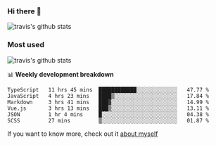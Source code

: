 ### Hi there 👋

<!--
**HondryTravis/HondryTravis** is a ✨ _special_ ✨ repository because its `README.md` (this file) appears on your GitHub profile.

Here are some ideas to get you started:

- 🔭 I’m currently working on ...
- 🌱 I’m currently learning ...
- 👯 I’m looking to collaborate on ...
- 🤔 I’m looking for help with ...
- 💬 Ask me about ...
- 📫 How to reach me: ...
- 😄 Pronouns: ...
- ⚡ Fun fact: ...
-->

![travis's github stats](https://github-readme-stats.vercel.app/api?username=HondryTravis&hide=stars)
### Most used
![travis's github stats](https://github-readme-stats.anuraghazra1.vercel.app/api/top-langs/?username=HondryTravis&layout=compact&hide_title=true)

📊 **Weekly development breakdown**

<!--START_SECTION:waka-->

```text
TypeScript   11 hrs 45 mins  ████████████░░░░░░░░░░░░░   47.77 %
JavaScript   4 hrs 23 mins   ████▒░░░░░░░░░░░░░░░░░░░░   17.84 %
Markdown     3 hrs 41 mins   ███▓░░░░░░░░░░░░░░░░░░░░░   14.99 %
Vue.js       3 hrs 13 mins   ███▒░░░░░░░░░░░░░░░░░░░░░   13.11 %
JSON         1 hr 4 mins     █░░░░░░░░░░░░░░░░░░░░░░░░   04.38 %
SCSS         27 mins         ▒░░░░░░░░░░░░░░░░░░░░░░░░   01.87 %
```

<!--END_SECTION:waka-->

If you want to know more, check out it [about myself](https://hondrytravis.github.io/)
